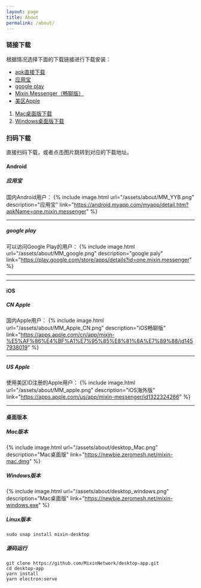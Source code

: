 ```yaml
---
layout: page
title: About
permalink: /about/
---
```


### 链接下载
根据情况选择下面的下载链接进行下载安装：
- [apk直接下载](https://assets.exincdn.com/mixin/android/180301-1.apk)  
- [应用宝](https://android.myapp.com/myapp/detail.htm?apkName=one.mixin.messenger)  
- [google play](https://play.google.com/store/apps/details?id=one.mixin.messenger)  
- [Mixin Messenger（畅聊版）](https://apps.apple.com/cn/app/mixin-%E5%AF%86%E4%BF%A1%E7%95%85%E8%81%8A%E7%89%88/id1457938019)  
- [美区Apple](https://apps.apple.com/us/app/mixin-messenger/id1322324266)  

1. [Mac桌面版下载](https://newbie.zeromesh.net/mixin-mac.dmg)  
2. [Windows桌面版下载](https://newbie.zeromesh.net/mixin-windows.exe)  

### 扫码下载

直接扫码下载，或者点击图片跳转到对应的下载地址。

#### Android

##### 应用宝
国内Android用户：
{% include image.html url="/assets/about/MM_YYB.png" description="应用宝" link="https://android.myapp.com/myapp/detail.htm?apkName=one.mixin.messenger" %}

--- 

##### google play
可以访问Google Play的用户：
{% include image.html url="/assets/about/MM_google.png" description="google paly" link="https://play.google.com/store/apps/details?id=one.mixin.messenger" %}

--- 
---

#### iOS

##### CN Apple
国内Apple用户：
{% include image.html url="/assets/about/MM_Apple_CN.png" description="iOS畅聊版" link="https://apps.apple.com/cn/app/mixin-%E5%AF%86%E4%BF%A1%E7%95%85%E8%81%8A%E7%89%88/id1457938019" %}

--- 

##### US Apple
使用美区ID注册的Apple用户：
{% include image.html url="/assets/about/MM_apple.png" description="iOS海外版" link="https://apps.apple.com/us/app/mixin-messenger/id1322324266" %}

---

#### 桌面版本

##### Mac版本

{% include image.html url="/assets/about/desktop_Mac.png" description="Mac桌面版" link="https://newbie.zeromesh.net/mixin-mac.dmg" %}


##### Windows版本

{% include image.html url="/assets/about/desktop_windows.png" description="Mac桌面版" link="https://newbie.zeromesh.net/mixin-windows.exe" %}


##### Linux版本
`sudo snap install mixin-desktop`

##### 源码运行

```
git clone https://github.com/MixinNetwork/desktop-app.git
cd desktop-app
yarn install
yarn electron:serve
```